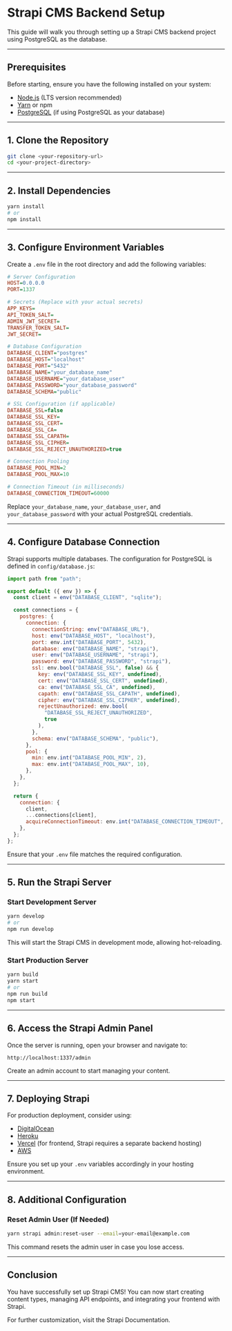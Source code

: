 # Strapi CMS Backend Setup

This guide will walk you through setting up a Strapi CMS backend project using PostgreSQL as the database.

---

## Prerequisites

Before starting, ensure you have the following installed on your system:

- [Node.js](https://nodejs.org/) (LTS version recommended)
- [Yarn](https://yarnpkg.com/) or npm
- [PostgreSQL](https://www.postgresql.org/) (if using PostgreSQL as your database)

---

## 1. Clone the Repository

```sh
git clone <your-repository-url>
cd <your-project-directory>
```

---

## 2. Install Dependencies

```sh
yarn install
# or
npm install
```

---

## 3. Configure Environment Variables

Create a `.env` file in the root directory and add the following variables:

```ini
# Server Configuration
HOST=0.0.0.0
PORT=1337

# Secrets (Replace with your actual secrets)
APP_KEYS=
API_TOKEN_SALT=
ADMIN_JWT_SECRET=
TRANSFER_TOKEN_SALT=
JWT_SECRET=

# Database Configuration
DATABASE_CLIENT="postgres"
DATABASE_HOST="localhost"
DATABASE_PORT="5432"
DATABASE_NAME="your_database_name"
DATABASE_USERNAME="your_database_user"
DATABASE_PASSWORD="your_database_password"
DATABASE_SCHEMA="public"

# SSL Configuration (if applicable)
DATABASE_SSL=false
DATABASE_SSL_KEY=
DATABASE_SSL_CERT=
DATABASE_SSL_CA=
DATABASE_SSL_CAPATH=
DATABASE_SSL_CIPHER=
DATABASE_SSL_REJECT_UNAUTHORIZED=true

# Connection Pooling
DATABASE_POOL_MIN=2
DATABASE_POOL_MAX=10

# Connection Timeout (in milliseconds)
DATABASE_CONNECTION_TIMEOUT=60000
```

Replace `your_database_name`, `your_database_user`, and `your_database_password` with your actual PostgreSQL credentials.

---

## 4. Configure Database Connection

Strapi supports multiple databases. The configuration for PostgreSQL is defined in `config/database.js`:

```javascript
import path from "path";

export default ({ env }) => {
  const client = env("DATABASE_CLIENT", "sqlite");

  const connections = {
    postgres: {
      connection: {
        connectionString: env("DATABASE_URL"),
        host: env("DATABASE_HOST", "localhost"),
        port: env.int("DATABASE_PORT", 5432),
        database: env("DATABASE_NAME", "strapi"),
        user: env("DATABASE_USERNAME", "strapi"),
        password: env("DATABASE_PASSWORD", "strapi"),
        ssl: env.bool("DATABASE_SSL", false) && {
          key: env("DATABASE_SSL_KEY", undefined),
          cert: env("DATABASE_SSL_CERT", undefined),
          ca: env("DATABASE_SSL_CA", undefined),
          capath: env("DATABASE_SSL_CAPATH", undefined),
          cipher: env("DATABASE_SSL_CIPHER", undefined),
          rejectUnauthorized: env.bool(
            "DATABASE_SSL_REJECT_UNAUTHORIZED",
            true
          ),
        },
        schema: env("DATABASE_SCHEMA", "public"),
      },
      pool: {
        min: env.int("DATABASE_POOL_MIN", 2),
        max: env.int("DATABASE_POOL_MAX", 10),
      },
    },
  };

  return {
    connection: {
      client,
      ...connections[client],
      acquireConnectionTimeout: env.int("DATABASE_CONNECTION_TIMEOUT", 60000),
    },
  };
};
```

Ensure that your `.env` file matches the required configuration.

---

## 5. Run the Strapi Server

### Start Development Server

```sh
yarn develop
# or
npm run develop
```

This will start the Strapi CMS in development mode, allowing hot-reloading.

### Start Production Server

```sh
yarn build
yarn start
# or
npm run build
npm start
```

---

## 6. Access the Strapi Admin Panel

Once the server is running, open your browser and navigate to:

```
http://localhost:1337/admin
```

Create an admin account to start managing your content.

---

## 7. Deploying Strapi

For production deployment, consider using:

- [DigitalOcean](https://www.digitalocean.com/)
- [Heroku](https://www.heroku.com/)
- [Vercel](https://vercel.com/) (for frontend, Strapi requires a separate backend hosting)
- [AWS](https://aws.amazon.com/)

Ensure you set up your `.env` variables accordingly in your hosting environment.

---

## 8. Additional Configuration

### Reset Admin User (If Needed)

```sh
yarn strapi admin:reset-user --email=your-email@example.com
```

This command resets the admin user in case you lose access.

---

## Conclusion

You have successfully set up Strapi CMS! You can now start creating content types, managing API endpoints, and integrating your frontend with Strapi.

For further customization, visit the Strapi Documentation.

